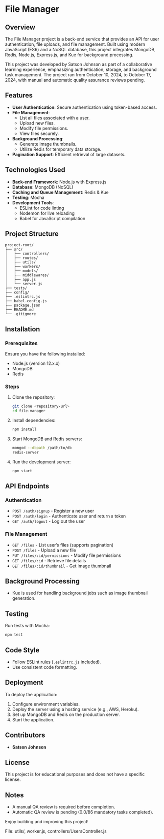 # File Manager

## Overview
The File Manager project is a back-end service that provides an API for user authentication, file uploads, and file management. Built using modern JavaScript (ES6) and a NoSQL database, this project integrates MongoDB, Redis, Node.js, Express.js, and Kue for background processing.

This project was developed by Satson Johnson as part of a collaborative learning experience, emphasizing authentication, storage, and background task management. The project ran from October 10, 2024, to October 17, 2024, with manual and automatic quality assurance reviews pending.

## Features
- **User Authentication**: Secure authentication using token-based access.
- **File Management**:
  - List all files associated with a user.
  - Upload new files.
  - Modify file permissions.
  - View files securely.
- **Background Processing**:
  - Generate image thumbnails.
  - Utilize Redis for temporary data storage.
- **Pagination Support**: Efficient retrieval of large datasets.

## Technologies Used
- **Back-end Framework**: Node.js with Express.js
- **Database**: MongoDB (NoSQL)
- **Caching and Queue Management**: Redis & Kue
- **Testing**: Mocha
- **Development Tools**:
  - ESLint for code linting
  - Nodemon for live reloading
  - Babel for JavaScript compilation

## Project Structure
```
project-root/
├── src/
│   ├── controllers/
│   ├── routes/
│   ├── utils/
│   ├── workers/
│   ├── models/
│   ├── middlewares/
│   ├── app.js
│   └── server.js
├── tests/
├── config/
├── .eslintrc.js
├── babel.config.js
├── package.json
├── README.md
└── .gitignore
```

## Installation
### Prerequisites
Ensure you have the following installed:
- Node.js (version 12.x.x)
- MongoDB
- Redis

### Steps
1. Clone the repository:
   ```sh
   git clone <repository-url>
   cd file-manager
   ```
2. Install dependencies:
   ```sh
   npm install
   ```
3. Start MongoDB and Redis servers:
   ```sh
   mongod --dbpath /path/to/db
   redis-server
   ```
4. Run the development server:
   ```sh
   npm start
   ```

## API Endpoints
### Authentication
- `POST /auth/signup` - Register a new user
- `POST /auth/login` - Authenticate user and return a token
- `GET /auth/logout` - Log out the user

### File Management
- `GET /files` - List user’s files (supports pagination)
- `POST /files` - Upload a new file
- `PUT /files/:id/permissions` - Modify file permissions
- `GET /files/:id` - Retrieve file details
- `GET /files/:id/thumbnail` - Get image thumbnail

## Background Processing
- Kue is used for handling background jobs such as image thumbnail generation.

## Testing
Run tests with Mocha:
```sh
npm test
```

## Code Style
- Follow ESLint rules (`.eslintrc.js` included).
- Use consistent code formatting.

## Deployment
To deploy the application:
1. Configure environment variables.
2. Deploy the server using a hosting service (e.g., AWS, Heroku).
3. Set up MongoDB and Redis on the production server.
4. Start the application.

## Contributors
- **Satson Johnson**

## License
This project is for educational purposes and does not have a specific license.

## Notes
- A manual QA review is required before completion.
- Automatic QA review is pending (0.0/86 mandatory tasks completed).

Enjoy building and improving this project!


File: utils/, worker.js, controllers/UsersController.js
